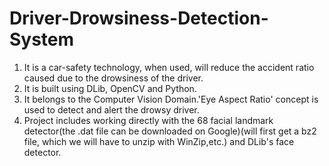 # Driver-Drowsiness-Detection-System
1. It is a car-safety technology, when used, will reduce the accident ratio caused due to the drowsiness of the driver.
2. It is built using DLib, OpenCV and Python.
3. It belongs to the Computer Vision Domain.'Eye Aspect Ratio' concept is used to detect and alert the drowsy driver.
4. Project includes working directly with the 68 facial landmark detector(the .dat file can be downloaded on Google)(will first get a bz2 file, which we will have to unzip with WinZip,etc.) and DLib's face detector.
